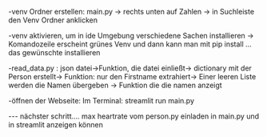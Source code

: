 -venv Ordner erstellen: main.py -> rechts unten auf Zahlen -> in Suchleiste den Venv Ordner anklicken

-venv aktivieren, um in ide Umgebung verschiedene Sachen installieren -> Komandozeile erscheint grünes Venv und dann kann man mit pip install ... das gewünschte installieren

-read_data.py : json datei->Funktion, die datei einließt-> dictionary mit der Person erstellt-> Funktion: nur den Firstname extrahiert-> Einer leeren Liste werden die Namen übergeben -> Funktion die die namen anzeigt

-öffnen der Webseite: Im Terminal: streamlit run main.py 


--- nächster schritt.... max heartrate vom person.py einladen in main.py und in streamlit anzeigen können